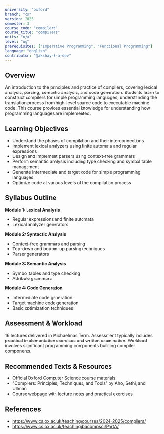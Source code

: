 ```yaml
---
university: "oxford"
branch: "cs"
version: 2025
semester: 3
course_code: "compilers"
course_title: "compilers"
units: "n/a"
level: "ug"
prerequisites: ["Imperative Programming", "Functional Programming"]
language: "english"
contributor: "@akshay-k-a-dev"
---
```


## Overview

An introduction to the principles and practice of compilers, covering lexical analysis, parsing, semantic analysis, and code generation. Students learn to construct compilers for simple programming languages, understanding the translation process from high-level source code to executable machine code. This course provides essential knowledge for understanding how programming languages are implemented.

## Learning Objectives

- Understand the phases of compilation and their interconnections
- Implement lexical analyzers using finite automata and regular expressions
- Design and implement parsers using context-free grammars
- Perform semantic analysis including type checking and symbol table management
- Generate intermediate and target code for simple programming languages
- Optimize code at various levels of the compilation process

## Syllabus Outline

**Module 1: Lexical Analysis**
- Regular expressions and finite automata
- Lexical analyzer generators

**Module 2: Syntactic Analysis**
- Context-free grammars and parsing
- Top-down and bottom-up parsing techniques
- Parser generators

**Module 3: Semantic Analysis**
- Symbol tables and type checking
- Attribute grammars

**Module 4: Code Generation**
- Intermediate code generation
- Target machine code generation
- Basic optimization techniques

## Assessment & Workload

16 lectures delivered in Michaelmas Term. Assessment typically includes practical implementation exercises and written examination. Workload involves significant programming components building compiler components.

## Recommended Texts & Resources

- Official Oxford Computer Science course materials
- "Compilers: Principles, Techniques, and Tools" by Aho, Sethi, and Ullman
- Course webpage with lecture notes and practical exercises

## References

- https://www.cs.ox.ac.uk/teaching/courses/2024-2025/compilers/
- https://www.cs.ox.ac.uk/teaching/bacompsci/PartA/
